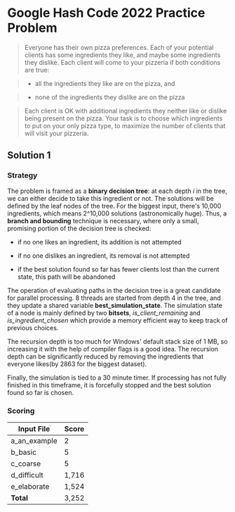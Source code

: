 # Google Hash Code 2022 Practice Problem

>Everyone has their own pizza preferences. Each of your potential clients has some ingredients they like, and maybe some ingredients they dislike. Each client will come to your pizzeria if both conditions are true:

> * all the ingredients they like are on the pizza, and

> * none of the ingredients they dislike are on the pizza

>Each client is OK with additional ingredients they neither like or dislike being present on the pizza. Your task is to choose which ingredients to put on your only pizza type, to maximize the number of clients that will visit your pizzeria.

## Solution 1

### Strategy

The problem is framed as a **binary decision tree**: at each depth *i* in the tree, we can either decide to take this ingredient or not. The solutions will be defined by the leaf nodes of the tree. For the biggest input, there's 10,000 ingredients, which means 2^10,000 solutions (astronomically huge). Thus, a **branch and bounding** technique is necessary, where only a small, promising portion of the decision tree is checked:

* if no one likes an ingredient, its addition is not attempted

* if no one dislikes an ingredient, its removal is not attempted

* if the best solution found so far has fewer clients lost than the current state, this path will be abandoned

The operation of evaluating paths in the decision tree is a great candidate for parallel processing. 8 threads are started from depth 4 in the tree, and they update a shared variable **best_simulation_state**. The simulation state of a node is mainly defined by two **bitsets**, *is_client_remaining* and *is_ingredient_chosen* which provide a memory efficient way to keep track of previous choices.

The recursion depth is too much for Windows' default stack size of 1 MB, so increasing it with the help of compiler flags is a good idea. The recursion depth can be significantly reduced by removing the ingredients that everyone likes(by 2863 for the biggest dataset).

Finally, the simulation is tied to a 30 minute timer. If processing has not fully finished in this timeframe, it is forcefully stopped and the best solution found so far is chosen.

### Scoring

| Input File     | Score  |
|----------------|--------|
| a_an_example   | 2      |
| b_basic        | 5      |
| c_coarse       | 5      |
| d_difficult    | 1,716  |
| e_elaborate    | 1,524  |
| **Total**      | 3,252  |